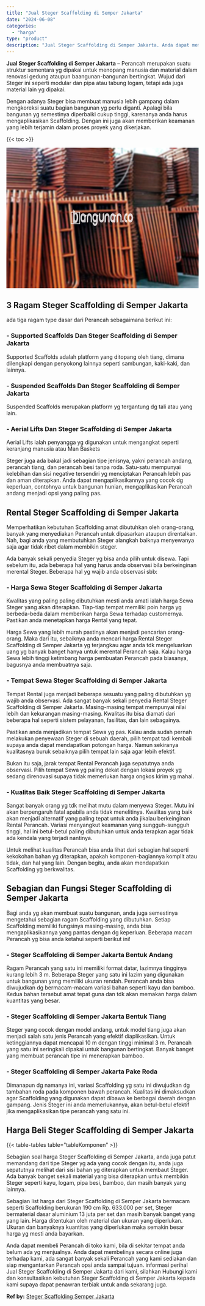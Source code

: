 ```yaml
---
title: "Jual Steger Scaffolding di Semper Jakarta"
date: "2024-06-08"
categories: 
  - "harga"
type: "product"
description: "Jual Steger Scaffolding di Semper Jakarta. Anda dapat membeli Perancah di toko kami, bila di sekitar tempat anda belum ada yg menjualnya. Anda dapat membelin..."
---
```


**Jual Steger Scaffolding di Semper Jakarta** – Perancah merupakan suatu struktur sementara yg dipakai untuk menopang manusia dan material dalam renovasi gedung ataupun baangunan-bangunan bertingkat. Wujud dari Steger ini seperti modular dan pipa atau tabung logam, tetapi ada juga material lain yg dipakai.

Dengan adanya Steger bisa membuat manusia lebih gampang dalam mengkoreksi suatu bagian bangunan yg perlu diganti. Apalagi bila bangunan yg semestinya diperbaiki cukup tinggi, karenanya anda harus mengaplikasikan Scaffolding. Dengan ini juga akan memberikan keamanan yang lebih terjamin dalam proses proyek yang dikerjakan.

{{< toc >}}

![Jual Steger Scaffolding di Semper Jakarta](/images/sewa-scaffolding-steger-12.png)

## 3 Ragam Steger Scaffolding di Semper Jakarta

ada tiga ragam type dasar dari Perancah sebagaimana berikut ini:

### \- Supported Scaffolds Dan Steger Scaffolding di Semper Jakarta

Supported Scaffolds adalah platform yang ditopang oleh tiang, dimana dilengkapi dengan penyokong lainnya seperti sambungan, kaki-kaki, dan lainnya.

### \- Suspended Scaffolds Dan Steger Scaffolding di Semper Jakarta

Suspended Scaffolds merupakan platform yg tergantung dg tali atau yang lain.

### \- Aerial Lifts Dan Steger Scaffolding di Semper Jakarta

Aerial Lifts ialah penyangga yg digunakan untuk mengangkat seperti keranjang manusia atau Man Baskets

Steger juga ada bakal jadi sebagian tipe jenisnya, yakni perancah andang, perancah tiang, dan perancah besi tanpa roda. Satu-satu mempunyai kelebihan dan sisi negative tersendiri yg menciptakan Perancah lebih pas dan aman diterapkan. Anda dapat mengaplikasikannya yang cocok dg keperluan, contohnya untuk bangunan hunian, mengaplikasikan Perancah andang menjadi opsi yang paling pas.

## Rental Steger Scaffolding di Semper Jakarta

Memperhatikan kebutuhan Scaffolding amat dibutuhkan oleh orang-orang, banyak yang menyediakan Perancah untuk dipasarkan ataupun direntalkan. Nah, bagi anda yang membutuhkan Steger alangkah baiknya menyewanya saja agar tidak ribet dalam membikin steger.

Ada banyak sekali penyedia Steger yg bisa anda pilih untuk disewa. Tapi sebelum itu, ada beberapa hal yang harus anda observasi bila berkeinginan merental Steger. Beberapa hal yg wajib anda observasi sbb:

### \- Harga Sewa Steger Scaffolding di Semper Jakarta

Kwalitas yang paling paling dibutuhkan mesti anda amati ialah harga Sewa Steger yang akan diterapkan. Tiap-tiap tempat memiliki poin harga yg berbeda-beda dalam memberikan harga Sewa terhadap customernya. Pastikan anda menetapkan harga Rental yang tepat.

Harga Sewa yang lebih murah pastinya akan menjadi pencarian orang-orang. Maka dari itu, sebaiknya anda mencari harga Rental Steger Scaffolding di Semper Jakarta yg terjangkau agar anda tdk mengeluarkan uang yg banyak banget hanya untuk merental Perancah saja. Kalau harga Sewa lebih tinggi ketimbang harga pembuatan Perancah pada biasanya, bagusnya anda membuatnya saja.

### \- Tempat Sewa Steger Scaffolding di Semper Jakarta

Tempat Rental juga menjadi beberapa sesuatu yang paling dibutuhkan yg wajib anda observasi. Ada sangat banyak sekali penyedia Rental Steger Scaffolding di Semper Jakarta. Masing-masing tempat mempunyai nilai lebih dan kekurangan masing-masing. Kwalitas itu bisa diamati dari beberapa hal seperti sistem pelayanan, fasilitas, dan lain sebagainya.

Pastikan anda menjadikan tempat Sewa yg pas. Kalau anda sudah pernah melakukan penyewaan Steger di sebuah daerah, pilih tempat tadi kembali supaya anda dapat mendapatkan potongan harga. Namun sekiranya kualitasnya buruk sebaiknya pilih tempat lain saja agar lebih efektif.

Bukan itu saja, jarak tempat Rental Perancah juga sepatutnya anda observasi. Pilih tempat Sewa yg paling dekat dengan lokasi proyek yg sedang direnovasi supaya tidak memerlukan harga ongkos kirim yg mahal.

### \- Kualitas Baik Steger Scaffolding di Semper Jakarta

Sangat banyak orang yg tdk melihat mutu dalam menyewa Steger. Mutu ini akan berpengaruh fatal apabila anda tidak menelitinya. Kwalitas yang baik akan menjadi alternatif yang paling tepat untuk anda jikalau berkeinginan Rental Perancah. Variasi menyangkut keamanan yang sungguh-sungguh tinggi, hal ini betul-betul paling dibutuhkan untuk anda terapkan agar tidak ada kendala yang terjadi nantinya.

Untuk melihat kualitas Perancah bisa anda lihat dari sebagian hal seperti kekokohan bahan yg diterapkan, apakah komponen-bagiannya komplit atau tidak, dan hal yang lain. Dengan begitu, anda akan mendapatkan Scaffolding yg berkwalitas.

## Sebagian dan Fungsi Steger Scaffolding di Semper Jakarta

Bagi anda yg akan membuat suatu bangunan, anda juga semestinya mengetahui sebagian ragam Scaffolding yang dibutuhkan. Setiap Scaffolding memiliki fungsinya masing-masing, anda bisa mengaplikasikannya yang pantas dengan dg keperluan. Beberapa macam Perancah yg bisa anda ketahui seperti berikut ini!

### \- Steger Scaffolding di Semper Jakarta Bentuk Andang

Ragam Perancah yang satu ini memiliki format datar, lazimnya tingginya kurang lebih 3 m. Beberapa Steger yang satu ini lazim yang digunakan untuk bangunan yang memiliki ukuran rendah. Perancah anda bisa diwujudkan dg bermacam-macam variasi bahan seperti kayu dan bamboo. Kedua bahan tersebut amat tepat guna dan tdk akan memakan harga dalam kuantitas yang besar.

### \- Steger Scaffolding di Semper Jakarta Bentuk Tiang

Steger yang cocok dengan model andang, untuk model tiang juga akan menjadi salah satu jenis Perancah yang efektif diaplikasikan. Untuk ketinggiannya dapat mencapai 10 m dengan tinggi minimal 3 m. Perancah yang satu ini seringkali dipakai untuk bangunan bertingkat. Banyak banget yang membuat perancah tipe ini menerapkan bamboo.

### \- Steger Scaffolding di Semper Jakarta Pake Roda

Dimanapun dg namanya ini, variasi Scaffolding yg satu ini diwujudkan dg tambahan roda pada komponen bawah perancah. Kualitas ini dimaksudkan agar Scaffolding yang digunakan dapat dibawa ke berbagai daerah dengan gampang. Jenis Steger ini anda memerlukannya, akan betul-betul efektif jika mengaplikasikan tipe perancah yang satu ini.

## Harga Beli Steger Scaffolding di Semper Jakarta

{{< table-tables table="tableKomponen" >}}

Sebagian soal harga Steger Scaffolding di Semper Jakarta, anda juga patut memandang dari tipe Steger yg ada yang cocok dengan itu, anda juga sepatutnya melihat dari sisi bahan yg diterapkan untuk membaut Steger. Ada banyak banget sekali material yang bisa diterapkan untuk membikin Steger seperti kayu, logam, pipa besi, bamboo, dan masih banyak yang lainnya.

Sebagian list harga dari Steger Scaffolding di Semper Jakarta bermacam seperti Scaffolding berukuran 190 cm Rp. 633.000 per set, Steger bermaterial dasar aluminium 13 juta per set dan masih banyak banget yang yang lain. Harga ditentukan oleh material dan ukuran yang diperlukan. Ukuran dan banyaknya kuantitas yang diperlukan maka semakin besar harga yg mesti anda bayarkan.

Anda dapat membeli Perancah di toko kami, bila di sekitar tempat anda belum ada yg menjualnya. Anda dapat membelinya secara online juga terhadap kami, ada sangat banyak sekali Perancah yang kami sediakan dan siap mengantarkan Perancah opsi anda sampai tujuan. informasi perihal Jual Steger Scaffolding di Semper Jakarta dari kami, silahkan Hubungi kami dan konsultasikan kebutuhan Steger Scaffolding di Semper Jakarta kepada kami supaya dapat penawran terbiak untuk anda sekarang juga.

**Ref by:** [Steger Scaffolding Semper Jakarta](https://id.wikipedia.org/wiki/Steger)
